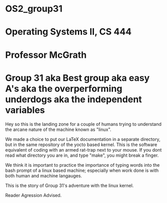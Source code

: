 # OS2_group31

# Operating Systems II, CS 444
# Professor McGrath
# Group 31 aka Best group aka easy A's aka the overperforming underdogs aka the independent variables

Hey so this is the landing zone for a couple of humans trying to understand the arcane nature of the machine known as "linux".

We made a choice to put our LaTeX documentation in a separate directory, but in the same repository of the yocto based kernel.
This is the software equivalent of coding with an armed rat-trap next to your mouse. If you dont read what directory you are in, and type "make", you might break a finger.

We think it is important to practice the importance of typing words into the bash prompt of a linux based machine; especially when work done is with both human and machine langauges.

This is the story of Group 31's adventure with the linux kernel. 


Reader Agression Advised.
